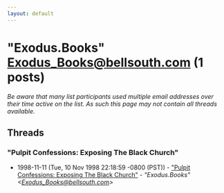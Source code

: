 ```yaml
---
layout: default
---
```


# "Exodus.Books" <Exodus_Books@bellsouth.com> (1 posts)

_Be aware that many list participants used multiple email addresses over their time active on the list. As such this page may not contain all threads available._

## Threads

### "Pulpit Confessions: Exposing The Black Church"
+ 1998-11-11 (Tue, 10 Nov 1998 22:18:59 -0800 (PST)) - ["Pulpit Confessions: Exposing The Black Church"](/archive/1998/11/e9a4ab9b09aa87cd8a824bad10597200c85088e3bc32f3bf313248036c2844bb) - _"Exodus.Books" \<Exodus_Books@bellsouth.com\>_

